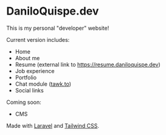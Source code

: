 # DaniloQuispe.dev

This is my personal "developer" website!

Current version includes:

- Home
- About me
- Resume (external link to https://resume.daniloquispe.dev)
- Job experience
- Portfolio
- Chat module ([tawk.to](https://www.tawk.to))
- Social links

Coming soon:

- CMS

Made with [Laravel](https://www.laravel.com) and [Tailwind CSS](https://www.tailwindcss.com).
